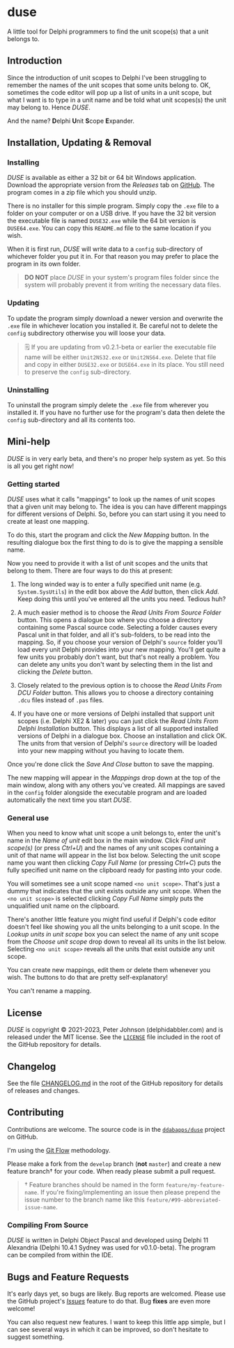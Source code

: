 # duse

A little tool for Delphi programmers to find the unit scope(s) that a unit belongs to.

## Introduction

Since the introduction of unit scopes to Delphi I've been struggling to remember the names of the unit scopes that some units belong to. OK, sometimes the code editor will pop up a list of units in a unit scope, but what I want is to type in a unit name and be told what unit scopes(s) the unit may belong to. Hence _DUSE_.

And the name? **D**elphi **U**nit **S**cope **E**xpander.

## Installation, Updating & Removal

### Installing

_DUSE_ is available as either a 32 bit or 64 bit Windows application. Download the appropriate version from the _Releases_ tab on [GitHub](https://github.com/ddabapps/duse). The program comes in a zip file which you should unzip.

There is no installer for this simple program. Simply copy the `.exe` file to a folder on your computer or on a USB drive. If you have the 32 bit version the executable file is named `DUSE32.exe` while the 64 bit version is `DUSE64.exe`. You can copy this `README.md` file to the same location if you wish.

When it is first run, _DUSE_ will write data to a `config` sub-directory of whichever folder you put it in. For that reason you may prefer to place the program in its own folder.

> **DO NOT** place _DUSE_ in your system's program files folder since the system will probably prevent it from writing the necessary data files.

### Updating

To update the program simply download a newer version and overwrite the `.exe` file in whichever location you installed it. Be careful not to delete the `config` subdirectory otherwise you will loose your data.

> 🗒️ If you are updating from v0.2.1-beta or earlier the executable file name will be either `Unit2NS32.exe` or `Unit2NS64.exe`. Delete that file and copy in either `DUSE32.exe` or `DUSE64.exe` in its place. You still need to preserve the `config` sub-directory.

### Uninstalling

To uninstall the program simply delete the `.exe` file from wherever you installed it. If you have no further use for the program's data then delete the `config` sub-directory and all its contents too.

## Mini-help

_DUSE_ is in very early beta, and there's no proper help system as yet. So this is all you get right now!

### Getting started

_DUSE_ uses what it calls "mappings" to look up the names of unit scopes that a given unit may belong to. The idea is you can have different mappings for different versions of Delphi. So, before you can start using it you need to create at least one mapping.

To do this, start the program and click the _New Mapping_ button. In the resulting dialogue box the first thing to do is to give the mapping a sensible name.

Now you need to provide it with a list of unit scopes and the units that belong to them. There are four ways to do this at present:

1. The long winded way is to enter a fully specified unit name (e.g. `System.SysUtils`) in the edit box above the _Add_ button, then click _Add_. Keep doing this until you've entered all the units you need. Tedious huh?

2. A much easier method is to choose the _Read Units From Source Folder_ button. This opens a dialogue box where you choose a directory containing some Pascal source code. Selecting a folder causes every Pascal unit in that folder, and all it's sub-folders, to be read into the mapping. So, if you choose your version of Delphi's `source` folder you'll load every unit Delphi provides into your new mapping. You'll get quite a few units you probably don't want, but that's not really a problem. You can delete any units you don't want by selecting them in the list and clicking the _Delete_ button.

3. Closely related to the previous option is to choose the _Read Units From DCU Folder_ button. This allows you to choose a directory containing `.dcu` files instead of `.pas` files.

4. If you have one or more versions of Delphi installed that support unit scopes (i.e. Delphi XE2 & later) you can just click the _Read Units From Delphi Installation_ button. This displays a list of all supported installed versions of Delphi in a dialogue box. Choose an  installation and click OK. The units from that version of Delphi's `source` directory will be loaded into your new mapping without you having to locate them.

Once you're done click the _Save And Close_ button to save the mapping.

The new mapping will appear in the _Mappings_ drop down at the top of the main window, along with any others you've created. All mappings are saved in the `config` folder alongside the executable program and are loaded automatically the next time you start _DUSE_.

### General use

When you need to know what unit scope a unit belongs to, enter the unit's name in the _Name of unit_ edit box in the main window. Click _Find unit scope(s)_ (or press _Ctrl+U_) and the names of any unit scopes containing a unit of that name will appear in the list box below. Selecting the unit scope name you want then clicking _Copy Full Name_ (or pressing _Ctrl+C_) puts the fully specified unit name on the clipboard ready for pasting into your code.

You will sometimes see a unit scope named `<no unit scope>`. That's just a dummy that indicates that the unit exists outside any unit scope. When the `<no unit scope>` is selected clicking _Copy Full Name_ simply puts the unqualified unit name on the clipboard.

There's another little feature you might find useful if Delphi's code editor doesn't feel like showing you all the units belonging to a unit scope. In the _Lookup units in unit scope_ box you can select the name of any unit scope from the _Choose unit scope_ drop down to reveal all its units in the list below. Selecting `<no unit scope>` reveals all the units that exist outside any unit scope.

You can create new mappings, edit them or delete them whenever you wish. The buttons to do that are pretty self-explanatory!

You can't rename a mapping.

## License

_DUSE_ is copyright © 2021-2023, Peter Johnson (delphidabbler.com) and is released under the MIT license. See the [`LICENSE`](https://github.com/ddabapps/duse/blob/master/LICENSE) file included in the root of the GitHub repository for details.

## Changelog

See the file [CHANGELOG.md](https://github.com/ddabapps/duse/blob/master/CHANGELOG.md) in the root of the GitHub repository for details of releases and changes.

## Contributing

Contributions are welcome. The source code is in the [`ddabapps/duse`](https://github.com/ddabapps/duse) project on GitHub.

I'm using the [Git Flow](https://nvie.com/posts/a-successful-git-branching-model/) methodology.

Please make a fork from the `develop` branch (**not** `master`) and create a new feature branch† for your code. When ready please submit a pull request.

> † Feature branches should be named in the form `feature/my-feature-name`. If you're fixing/implementing an issue then please prepend the issue number to the branch name like this `feature/#99-abbreviated-issue-name`.

### Compiling From Source

_DUSE_ is written in Delphi Object Pascal and developed using Delphi 11 Alexandria (Delphi 10.4.1 Sydney was used for v0.1.0-beta). The program can be compiled from within the IDE.

## Bugs and Feature Requests

It's early days yet, so bugs are likely. Bug reports are welcomed. Please use the GitHub project's [_Issues_](https://github.com/ddabapps/duse/issues) feature to do that. Bug **fixes** are even more welcome!

You can also request new features. I want to keep this little app simple, but I can see several ways in which it can be improved, so don't hesitate to suggest something.

